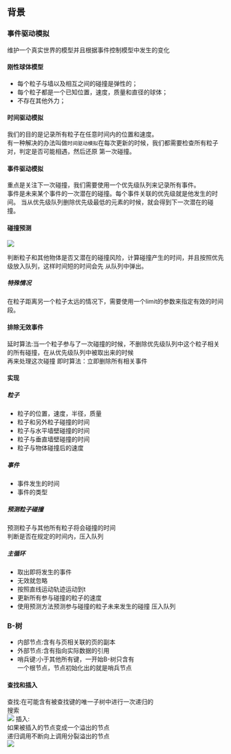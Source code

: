 ## 背景  

### 事件驱动模拟   

维护一个真实世界的模型并且根据事件控制模型中发生的变化   

#### 刚性球体模型   

* 每个粒子与墙以及相互之间的碰撞是弹性的；
* 每个粒子都是一个已知位置，速度，质量和直径的球体；
* 不存在其他外力；


#### 时间驱动模拟

我们的目的是记录所有粒子在任意时间内的位置和速度。   
有一种解决的办法叫做`时间驱动模拟`在每次更新的时候，我们都需要检查所有粒子对，判定是否可能相遇，然后还原
第一次碰撞。

#### 事件驱动模拟  

重点是关注下一次碰撞，我们需要使用一个优先级队列来记录所有事件。  
事件是未来某个事件的一次潜在的碰撞。每个事件关联的优先级就是他发生的时间。
当从优先级队列删除优先级最低的元素的时候，就会得到下一次潜在的碰撞。


#### 碰撞预测
![](https://algs4.cs.princeton.edu/61event/images/collision-elastic2.png)   

判断粒子和其他物体是否又潜在的碰撞风险，计算碰撞产生的时间，并且按照优先级放入队列，这样时间短的时间会先
从队列中弹出。
##### 特殊情况

在粒子距离另一个粒子太远的情况下，需要使用一个limit的参数来指定有效的时间段。    

#### 排除无效事件   
延时算法:当一个粒子参与了一次碰撞的时候，不删除优先级队列中这个粒子相关的所有碰撞，在从优先级队列中被取出来的时候  
再来处理这次碰撞 
即时算法：立即删除所有相关事件

#### 实现

##### 粒子
* 粒子的位置，速度，半径，质量 
* 粒子和另外粒子碰撞的时间 
* 粒子与水平墙壁碰撞的时间
* 粒子与垂直墙壁碰撞的时间 
* 粒子与物体碰撞后的速度   

##### 事件
* 事件发生的时间  
* 事件的类型

##### 预测粒子碰撞
预测粒子与其他所有粒子将会碰撞的时间   
判断是否在规定的时间内，压入队列   

##### 主循环
* 取出即将发生的事件
* 无效就忽略 
* 按照直线运动轨迹运动到t
* 更新所有参与碰撞的粒子的速度   
* 使用预测方法预测参与碰撞的粒子未来发生的碰撞
压入队列   


### B-树   

* 内部节点:含有与页相关联的页的副本   
* 外部节点:含有指向实际数据的引用   
* 哨兵键:小于其他所有键，一开始B-树只含有   
一个根节点，节点初始化出的就是哨兵节点   

#### 查找和插入    

查找:在可能含有被查找键的唯一子树中进行一次递归的  
搜索   
![](https://img-blog.csdn.net/20170910224108969?watermark/2/text/aHR0cDovL2Jsb2cuY3Nkbi5uZXQvdTAxMjEyNDQzOA==/font/5a6L5L2T/fontsize/400/fill/I0JBQkFCMA==/dissolve/70/gravity/SouthEast)
插入:    
如果被插入的节点变成一个溢出的节点   
递归调用不断向上调用分裂溢出的节点   
![](https://img-blog.csdn.net/20170910224922359?watermark/2/text/aHR0cDovL2Jsb2cuY3Nkbi5uZXQvdTAxMjEyNDQzOA==/font/5a6L5L2T/fontsize/400/fill/I0JBQkFCMA==/dissolve/70/gravity/SouthEast)

   
